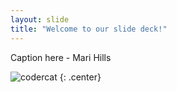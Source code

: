 ```yaml
---
layout: slide
title: "Welcome to our slide deck!"
---
```


Caption here - Mari Hills

![codercat](https://octodex.github.com/images/codercat.jpg)
{: .center}
